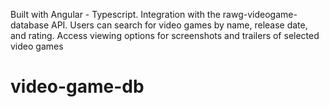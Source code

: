   Built with Angular - Typescript.
  Integration with the rawg-videogame-database API.
  Users can search for video games by name, release date, and rating.
  Access viewing options for screenshots and trailers of selected video games
          
  # video-game-db
